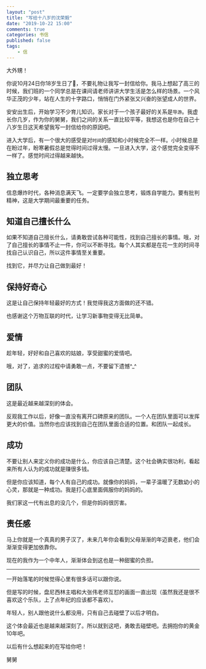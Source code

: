 ```yaml
---
layout: "post"
title: "写给十八岁的沈荣毅"
date: "2019-10-22 15:00"
comments: true
categories: 书信
published: false
tags:
    - 信
---
```


大外甥！

你说10月24日你18岁生日了🎂，不要礼物让我写一封信给你。我马上想起了高三的时候，我们班的一个同学总是在课间请老师讲讲大学生活是怎么样的场景。一个风华正茂的少年，站在人生的十字路口，悄悄在门外紧张又兴奋的张望成人的世界。

安安出生后，开始学习不少育儿知识。家长对于一个孩子最好的关系是`导游`。我虚长你几岁，作为你的舅舅，我们之间的关系一直比较平等，我想这也是你在自己十八岁生日这天希望我写一封信给你的原因吧。

进入大学后，有一个很大的感受是对`时间`的感知和小时候完全不一样。小时候总是在盼过年，盼寒暑假总是觉得时间过得太慢。一旦进入大学，这个感觉完全变得不一样了。感觉时间过得越来越快。

## 独立思考

信息爆炸时代，各种消息满天飞。一定要学会独立思考，锻炼自学能力。要有批判精神，这是大学期间最重要的任务。

## 知道自己擅长什么

如果不知道自己擅长什么，请勇敢尝试各种可能性，找到自己擅长的事情。哦，对了自己擅长的事情不止一件，你可以不断寻找。每个人其实都是在花一生的时间寻找自己认识自己，所以这件事情至关重要。

找到它，并尽力让自己做到最好！

## 保持好奇心
这是让自己保持年轻最好的方式！我觉得我这方面做的还不错。

也感谢这个万物互联的时代，让学习新事物变得无比简单。

## 爱情

趁年轻，好好和自己喜欢的姑娘，享受甜蜜的爱情吧。

哦，对了，追求的过程中请勇敢一点，不要留下遗憾^_^

## 团队

这是最近越来越深刻的体会。

反观我工作以后，好像一直没有离开口碑原来的团队。一个人在团队里面可以发挥更大的价值。当然你也应该找到自己在团队里面合适的位置。和团队一起成长。


## 成功

不要让别人来定义你的成功是什么，你应该自己清楚。这个社会确实很功利，看起来所有人认为的成功就是赚很多钱。

但是你应该知道，每个人有自己的成功。就像你的妈妈，一辈子温暖了无数幼小的心灵，那就是一种成功。我是打心底里面佩服你的妈妈的。

我们家这一代有出息的没几个，但是你妈妈很厉害。

## 责任感

马上你就是一个真真的男子汉了，未来几年你会看到父母渐渐的年迈衰老，他们会渐渐变得更加依靠你。

现在的我作为一个中年人，渐渐体会到这也是一种甜蜜的负担。


---

一开始落笔的时候觉得心里有很多话可以跟你说。

但是写的时候，盘尼西林主唱和大张伟老师互怼的画面一直出现（虽然我还是很不喜欢这个乐队，上了点年纪的应该都不喜欢）。

年轻人，别人跟他说什么都没用，只有自己去碰壁了以后才明白。

这个体会最近也是越来越深刻了。所以就到这吧，勇敢去碰壁吧。去拥抱你的黄金10年吧。

以后有什么想起来的在写给你吧！

舅舅

